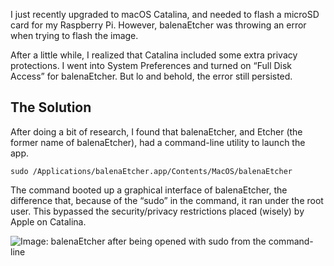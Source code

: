 I just recently upgraded to macOS Catalina, and needed to flash a microSD card for my Raspberry Pi. However, balenaEtcher was throwing an error when trying to flash the image.

After a little while, I realized that Catalina included some extra privacy protections. I went into System Preferences and turned on “Full Disk Access” for balenaEtcher. But lo and behold, the error still persisted.

## The Solution

After doing a bit of research, I found that balenaEtcher, and Etcher (the former name of balenaEtcher), had a command-line utility to launch the app.

`sudo /Applications/balenaEtcher.app/Contents/MacOS/balenaEtcher`

The command booted up a graphical interface of balenaEtcher, the difference that, because of the “sudo” in the command, it ran under the root user. This bypassed the security/privacy restrictions placed (wisely) by Apple on Catalina.

![Image: balenaEtcher after being opened with sudo from the command-line](https://imgix.cosmicjs.com/f9e82ae0-438b-11ec-9580-ebf669758fed-getting-balenaetcher-to-work-on-macos-catalina-1.png)